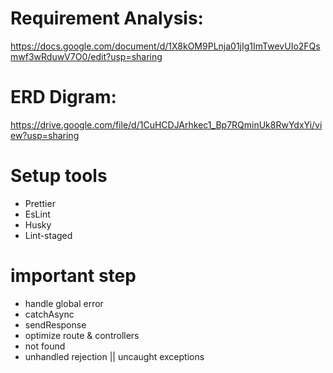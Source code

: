 # Requirement Analysis:
https://docs.google.com/document/d/1X8kOM9PLnja01jIg1ImTwevUIo2FQsmwf3wRduwV7O0/edit?usp=sharing

# ERD Digram:
https://drive.google.com/file/d/1CuHCDJArhkec1_Bp7RQminUk8RwYdxYi/view?usp=sharing

# Setup tools
- Prettier
- EsLint
- Husky
- Lint-staged

# important step
- handle global error
- catchAsync
- sendResponse
- optimize route & controllers
- not found 
- unhandled rejection || uncaught exceptions

